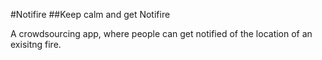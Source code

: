 #Notifire
##Keep calm and get Notifire

A crowdsourcing app, where people can get notified of the location of an exisitng  fire.
